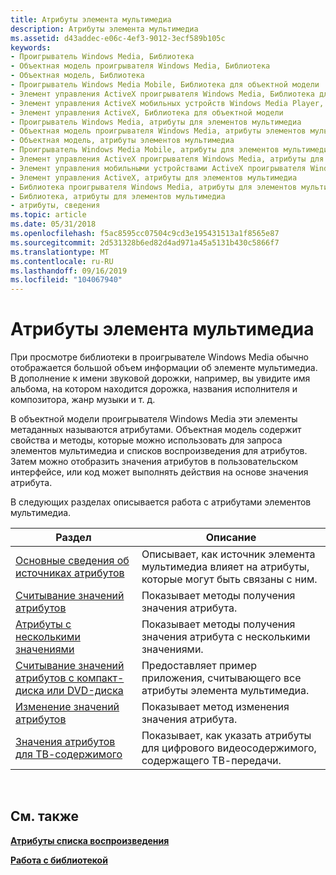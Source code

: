 ```yaml
---
title: Атрибуты элемента мультимедиа
description: Атрибуты элемента мультимедиа
ms.assetid: d43addec-e06c-4ef3-9012-3ecf589b105c
keywords:
- Проигрыватель Windows Media, Библиотека
- Объектная модель проигрывателя Windows Media, Библиотека
- Объектная модель, Библиотека
- Проигрыватель Windows Media Mobile, Библиотека для объектной модели
- Элемент управления ActiveX проигрывателя Windows Media, Библиотека для объектной модели
- Элемент управления ActiveX мобильных устройств Windows Media Player, Библиотека для объектной модели
- Элемент управления ActiveX, Библиотека для объектной модели
- Проигрыватель Windows Media, атрибуты для элементов мультимедиа
- Объектная модель проигрывателя Windows Media, атрибуты элементов мультимедиа
- Объектная модель, атрибуты элементов мультимедиа
- Проигрыватель Windows Media Mobile, атрибуты для элементов мультимедиа
- Элемент управления ActiveX проигрывателя Windows Media, атрибуты для элементов мультимедиа
- Элемент управления мобильными устройствами ActiveX проигрывателя Windows Media, атрибуты для элементов мультимедиа
- Элемент управления ActiveX, атрибуты для элементов мультимедиа
- Библиотека проигрывателя Windows Media, атрибуты для элементов мультимедиа
- Библиотека, атрибуты для элементов мультимедиа
- атрибуты, сведения
ms.topic: article
ms.date: 05/31/2018
ms.openlocfilehash: f5ac8595cc07504c9cd3e195431513a1f8565e87
ms.sourcegitcommit: 2d531328b6ed82d4ad971a45a5131b430c5866f7
ms.translationtype: MT
ms.contentlocale: ru-RU
ms.lasthandoff: 09/16/2019
ms.locfileid: "104067940"
---
```

# <a name="media-item-attributes"></a>Атрибуты элемента мультимедиа

При просмотре библиотеки в проигрывателе Windows Media обычно отображается большой объем информации об элементе мультимедиа. В дополнение к имени звуковой дорожки, например, вы увидите имя альбома, на котором находится дорожка, названия исполнителя и композитора, жанр музыки и т. д.

В объектной модели проигрывателя Windows Media эти элементы метаданных называются атрибутами. Объектная модель содержит свойства и методы, которые можно использовать для запроса элементов мультимедиа и списков воспроизведения для атрибутов. Затем можно отобразить значения атрибутов в пользовательском интерфейсе, или код может выполнять действия на основе значения атрибута.

В следующих разделах описывается работа с атрибутами элементов мультимедиа.



| Раздел                                                                                      | Описание                                                                                     |
|--------------------------------------------------------------------------------------------|-------------------------------------------------------------------------------------------------|
| [Основные сведения об источниках атрибутов](understanding-attribute-sources.md)                     | Описывает, как источник элемента мультимедиа влияет на атрибуты, которые могут быть связаны с ним. |
| [Считывание значений атрибутов](reading-attribute-values.md)                                   | Показывает методы получения значения атрибута.                                     |
| [Атрибуты с несколькими значениями](attributes-with-multiple-values.md)                     | Показывает методы получения значения атрибута с несколькими значениями.                         |
| [Считывание значений атрибутов с компакт-диска или DVD-диска](reading-attribute-values-from-a-cd-or-dvd.md) | Предоставляет пример приложения, считывающего все атрибуты элемента мультимедиа.                 |
| [Изменение значений атрибутов](changing-attribute-values.md)                                 | Показывает метод изменения значения атрибута.                                        |
| [Значения атрибутов для ТВ-содержимого](attribute-values-for-tv-content.md)                     | Показывает, как указать атрибуты для цифрового видеосодержимого, содержащего ТВ-передачи.               |



 

## <a name="related-topics"></a>См. также

<dl> <dt>

[**Атрибуты списка воспроизведения**](playlist-attributes.md)
</dt> <dt>

[**Работа с библиотекой**](working-with-the-library.md)
</dt> </dl>

 

 




